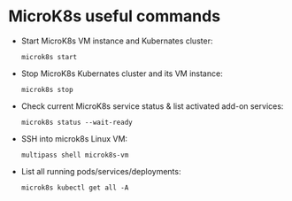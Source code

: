 # MicroK8s useful commands

* Start MicroK8s VM instance and Kubernates cluster:
   ```
   microk8s start
   ```
* Stop MicroK8s Kubernates cluster and its VM instance:
   ```
   microk8s stop
   ```
* Check current MicroK8s service status & list activated add-on services:
   ```
   microk8s status --wait-ready
   ```
* SSH into microk8s Linux VM:
   ```
   multipass shell microk8s-vm
   ```
* List all running pods/services/deployments:
   ```
   microk8s kubectl get all -A 
   ```
